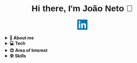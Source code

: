 <h1 align="center" style ="font-family: sans-serif;"> Hi there, I'm João Neto 👋  </h1>

<p align="center">
  <a href = "https://www.linkedin.com/in/joaonetoprofile/" target = "_blank">
    <img src = "https://github.com/devicons/devicon/blob/master/icons/linkedin/linkedin-original.svg" alt = "linkedin logo" width = "35" height = "35" />
  </a> 
</p>

<details align = "left"><summary><b>👤 About me</b></summary> <br>
            AAAAAAAAAAAAAAAAAAAAAAAAAAAAAAAAAAAAAAAAAAAAAAAAaa
            AAAAAAAAAAAAAAAAAAAAAAAAAAAAAAAAAAAAAAAAAAAAAAAAAA

## 
</details>
      
<details> <summary><b>💻 Tech </b></summary> <br>
            <table>
              <thead>
                <tr>
                  <th>Technology</th>
                  <th>Libraries & Frameworks </th>
                </tr>
              </thead>
              <tbody>
                <tr>
                  <td>R programming</td>
                  <td>Row 1, Cell 2</td>
                </tr>
                <tr>
                  <td>Python</td>
                  <td>Row 2, Cell 2</td>
                </tr>
                <tr>
                  <td> SQL </td>
                  <td>Row 3, Cell 2</td>
                </tr>
                <tr>
                  <td> R Shiny </td>
                  <td>Row 4, Cell 2</td>
                </tr>
                <tr>
                  <td> Tableau </td>
                  <td>Row 5, Cell 2</td>
                </tr>
                <tr>
                  <td> HTML & CSS </td>
                  <td>Row 6, Cell 2</td>
                </tr>
              </tbody>
            </table>
  
## 
</details>
      
<details> <summary><b>😍 Area of Interest </b></summary> <br>
      <ul align = "left">
        📉Data Analysis
            <ol>▪️ Data clean and transformation </ol>
             <ol>▪️ Provide data-driven insights to aid decision-making </ol>
             <ol>▪️ Create impactful Data Visualisations</ol>
        📉Data Analysis
            <ol>▪️ Automation solutions/systems </ol>
            <ol>▪️ Tool development for process improvements </ol>
      </ul>

##
</details> 
      
<details> <summary><b>🛠️ Skills </b></summary> <br>
    - [x] **Programming languages** R / Python / SQL / VBA      
    - [x] **Data wrangling & exploratory analysis** with tidyverse & Pandas and NumPy       
    - [x] **Data visualisations** with ggplot2 & matplotlib/seaborn       
    - [X] **R Shiny** complemented with HTML & CSS      
            https://jneto.shinyapps.io/hyrox_wc23              
            https://jneto.shinyapps.io/my_running                         
    - [x] **Dashboards** with Tableau & Power BI         
            https://public.tableau.com/app/profile/jneto                      
    - [x] **Notebooks and reporting** with R Markdown & jupyter        
    - [x] **Database querying** with PostgreSQL        
    - [x] **Statistical tests & Regression**              
    - [x] **Natural Language techniques:** sentimental analysis and text mining              
    - [x] **Version control** with git & github              

##
</details>


